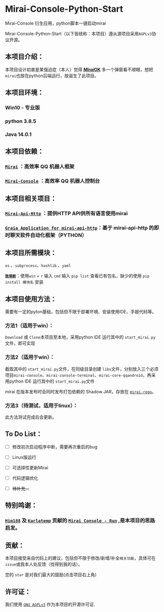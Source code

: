 # Mirai-Console-Python-Start
Mirai-Console 衍生应用，python脚本一键启动mirai



Mirai-Console-Python-Start（以下皆统称：本项目）遵从源项目采用`AGPLv3`协议开源。

## 本项目介绍：

本项目设计初衷是某强迫症（本人）觉得 **[*Mirai*OK](https://github.com/LXY1226/MiraiOK)** 多一个弹窗看不顺眼，想把`mirai`也放在python后端运行，故诞生了此项目。

## 本项目环境：

###  Win10 - 专业版

### python 3.8.5

### Java 14.0.1



## 本项目依赖：

### [`Mirai`](https://github.com/mamoe/mirai) ：高效率 QQ 机器人框架

### [`Mirai-Console`](https://github.com/mamoe/mirai-console) ：高效率 QQ 机器人控制台



## 本项目相关项目：

### [`Mirai-Api-Http`](https://github.com/project-mirai/mirai-api-http) ：提供HTTP API供所有语言使用mirai

### [`Graia Application for mirai-api-http`](https://github.com/GraiaProject/Application)：基于 mirai-api-http 的即时聊天软件自动化框架（PYTHON）



## 本项目所需模块：

`os` 、`subprocess`、`hashlib` 、`yaml`

**<u>`致萌新`</u>**：使用`win` + `r`  输入 `cmd` 输入 `pip list` 查看已有包名，缺少的使用 `pip install 模块名` 安装



## 本项目使用方法：

需要有一定的pyton基础，包括但不限于部署环境、安装使用IDE、手敲代码等。

### 方法1（适用于win）：

`Download` 或 `Clone`本项目至本地，采用python IDE 运行其中的 `start_mirai.py`文件，即可实现

### 方法2（适用于win）：

截取其中的 `start_mirai.py`文件，在同级目录创建 `libs`文件，分别放入三个必须项目`mirai-console`、`mirai-console-terminal`、`mirai-core-qqandroid`，再采用python IDE 运行其中的 `start_mirai.py`文件

mirai 在版本发布时会同时发布打包依赖的 Shadow JAR，存放在 [`mirai-repo`](https://github.com/project-mirai/mirai-repo/tree/master/shadow)。

### 方法3（待测试，适用于linux）：

此方法测试完成后会更新。



## To Do List：

- [ ] 修改初次启动程序中断，需要再次重启的bug
- [ ] Linux版运行
- [ ] 可选择性更新Mirai
- [ ] 代码逻辑优化
- [ ] ~~待补充…~~



## 特别鸣谢：

### [`Him188`](https://github.com/Him188) 及 [`Karlatemp`](https://github.com/Karlatemp) 贡献的 [`Mirai Console - Run`](https://github.com/mamoe/mirai-console/blob/master/docs/Run.md) ,是本项目的思路启发。



## 贡献：

本项目接受来自代码上的建议，包括但不限于修改/新增/补全`相关功能`，具体可在`issue`或我本人处反馈（找得到我的话）。

您的 `star` 是对我们最大的鼓励(点击项目右上角)



## 许可证：

我们使用 [`GNU AGPLv3`](https://choosealicense.com/licenses/agpl-3.0/) 作为本项目的开源许可证.